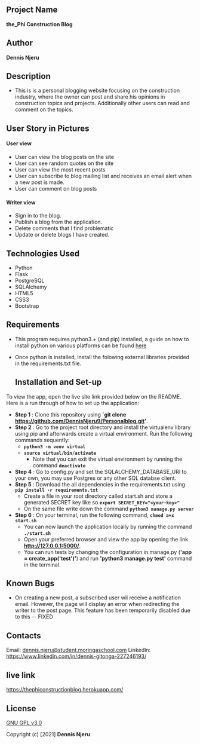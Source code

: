 ## Project Name 
**the_Phi Construction Blog**

## Author 
**Dennis Njeru**

## Description 
- This is is a personal blogging website focusing on the construction industry, where the owner can post and share his opinions in construction topics and projects. Additionally other users can read and comment on the topics.

## User Story in Pictures
####  User view
* User can view the blog posts on the site
* User can see random quotes on the site
* User can view the most recent posts
* User can subscribe to blog mailing list and receives an email alert when a new post is made.
* User can comment on blog posts

####  Writer view
* Sign in to the blog.
* Publish a blog from the application.
* Delete comments that I find problematic
* Update or delete blogs I have created.

## Technologies Used
* Python 
* Flask 
* PostgreSQL 
* SQLAlchemy
* HTML5  
* CSS3
* Bootstrap  

## Requirements
* This program requires python3.+ (and pip) installed, a guide on how to install python on various platforms can be found [here](https://www.python.org/)
* Once python is installed, install the folowing external libraries provided in the requirements.txt file.

    ## Installation and Set-up
To view the app, open the live site link provided below on the README.
Here is a run through of how to set up the application:
* **Step 1** : Clone this repository using **`git clone https://github.com/DennisNjeru9/Personalblog.git'**.
* **Step 2** : Go to the project root directory and install the virtualenv library using pip and afterwards create a virtual environment. Run the following commands sequently:
    * **`python3 -m venv virtual`**
    * **`source virtual/bin/activate`**
        * Note that you can exit the virtual environment by running the command **`deactivate`**
* **Step 4** : Go to config.py and set the SQLALCHEMY_DATABASE_URI to your own, you may use Postgres or any other SQL databse client.
* **Step 5** : Download the all dependencies in the requirements.txt using **`pip install -r requirements.txt`**
    * Create a file in your root directory called start.sh and store a generated SECRET key like so **`export SECRET_KEY="<your-key>"`**
    * On the same file write down the command **`python3 manage.py server`** 
* **Step 6** : On your terminal, run the following command, **`chmod a+x start.sh`**
    * You can now launch the application locally by running the command **`./start.sh`** 
    * Open your preferred browser and view the app by opening the link **http://127.0.0.1:5000/**.
    * You can run tests by changing the configuration in manage.py (**'app = create_app('test')'**) and run **'python3 manage.py test'** command in the terminal.

## Known Bugs
* On creating a new post, a subscribed user wil receive a notification email. However, the page will display an error when redirecting the writer to the post page. This feature has been temporarily disabled due to this -- FIXED

## Contacts 
Email: dennis.njeru@student.moringaschool.com
LinkedIn: https://www.linkedin.com/in/dennis-gitonga-227246193/

## live link 
https://thephiconstructionblog.herokuapp.com/

## License
[GNU GPL v3.0](./LICENSE)

Copyright (c) [2021] **Dennis Njeru**